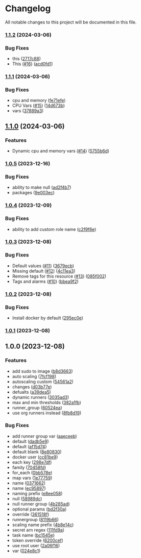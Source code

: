 # Changelog

All notable changes to this project will be documented in this file.

### [1.1.2](https://github.com/rstuhlmuller/terraform-aws-ecs-github-runners/compare/v1.1.1...v1.1.2) (2024-03-06)


### Bug Fixes

* this ([2717c88](https://github.com/rstuhlmuller/terraform-aws-ecs-github-runners/commit/2717c88da6bd5221795ca70a391368e19036c50c))
* This ([#16](https://github.com/rstuhlmuller/terraform-aws-ecs-github-runners/issues/16)) ([acd0fd1](https://github.com/rstuhlmuller/terraform-aws-ecs-github-runners/commit/acd0fd1f83d4d38e61b9b529a2b35bd7f837d590))

### [1.1.1](https://github.com/rstuhlmuller/terraform-aws-ecs-github-runners/compare/v1.1.0...v1.1.1) (2024-03-06)


### Bug Fixes

* cpu and memory ([fe71efe](https://github.com/rstuhlmuller/terraform-aws-ecs-github-runners/commit/fe71efe47087fa73329f2ee7bba548e3ec3df9e7))
* CPU Vars ([#15](https://github.com/rstuhlmuller/terraform-aws-ecs-github-runners/issues/15)) ([14d673b](https://github.com/rstuhlmuller/terraform-aws-ecs-github-runners/commit/14d673bc16eea9f0fb7ad7dbf09c0495dc268895))
* vars ([37889a3](https://github.com/rstuhlmuller/terraform-aws-ecs-github-runners/commit/37889a33a5466a24b44e73eb49df914b813d105f))

## [1.1.0](https://github.com/rstuhlmuller/terraform-aws-ecs-github-runners/compare/v1.0.5...v1.1.0) (2024-03-06)


### Features

* Dynamic cpu and memory vars ([#14](https://github.com/rstuhlmuller/terraform-aws-ecs-github-runners/issues/14)) ([5755b6d](https://github.com/rstuhlmuller/terraform-aws-ecs-github-runners/commit/5755b6d9d96a1fcb04fea76cb07109d433875397))

### [1.0.5](https://github.com/rstuhlmuller/aws-ecs-github-runners/compare/v1.0.4...v1.0.5) (2023-12-16)


### Bug Fixes

* ability to make null ([ad2f4b7](https://github.com/rstuhlmuller/aws-ecs-github-runners/commit/ad2f4b7bb9a7f527be4fea2a0e3a8717110550f3))
* packages ([9e003ec](https://github.com/rstuhlmuller/aws-ecs-github-runners/commit/9e003ecd2a53380f4e1aad11cea29f476be8cf58))

### [1.0.4](https://github.com/rstuhlmuller/aws-ecs-github-runners/compare/v1.0.3...v1.0.4) (2023-12-09)


### Bug Fixes

* ability to add custom role name ([c2f9f6e](https://github.com/rstuhlmuller/aws-ecs-github-runners/commit/c2f9f6e300e25352921f8f712cbae09afbabb7f8))

### [1.0.3](https://github.com/rstuhlmuller/aws-ecs-github-runners/compare/v1.0.2...v1.0.3) (2023-12-08)


### Bug Fixes

* Default values ([#11](https://github.com/rstuhlmuller/aws-ecs-github-runners/issues/11)) ([3679ecb](https://github.com/rstuhlmuller/aws-ecs-github-runners/commit/3679ecb1b1353f894941a4535ba64049f138c113))
* Missing default ([#12](https://github.com/rstuhlmuller/aws-ecs-github-runners/issues/12)) ([4c11ea3](https://github.com/rstuhlmuller/aws-ecs-github-runners/commit/4c11ea34479dcbb678c4079a4165cc8b053e7b95))
* Remove tags for this resource ([#13](https://github.com/rstuhlmuller/aws-ecs-github-runners/issues/13)) ([085f002](https://github.com/rstuhlmuller/aws-ecs-github-runners/commit/085f0024cf2ea887d3effcc8003cd4a5b8636a41))
* Tags and alarms ([#10](https://github.com/rstuhlmuller/aws-ecs-github-runners/issues/10)) ([bbea9f2](https://github.com/rstuhlmuller/aws-ecs-github-runners/commit/bbea9f2963f7fea873401ed571da40d346d3191b))

### [1.0.2](https://github.com/rstuhlmuller/aws-ecs-github-runners/compare/v1.0.1...v1.0.2) (2023-12-08)


### Bug Fixes

* Install docker by default ([295ec0e](https://github.com/rstuhlmuller/aws-ecs-github-runners/commit/295ec0ede58752ce7255355bf766e643e39bd9ca))

### [1.0.1](https://github.com/rstuhlmuller/aws-ecs-github-runners/compare/v1.0.0...v1.0.1) (2023-12-08)

## 1.0.0 (2023-12-08)


### Features

* add sudo to image ([b8d3663](https://github.com/rstuhlmuller/aws-ecs-github-runners/commit/b8d36636aa434b5218fcd7e2af1d15ef9a302fac))
* auto scaling ([7fcf198](https://github.com/rstuhlmuller/aws-ecs-github-runners/commit/7fcf198f8e9884bc34d851dd4cab7284fd533039))
* autoscaling custom ([54561a2](https://github.com/rstuhlmuller/aws-ecs-github-runners/commit/54561a2493a41926c9d0f4aad98ebb5d5e22f9ef))
* changes ([d03b77e](https://github.com/rstuhlmuller/aws-ecs-github-runners/commit/d03b77efc7494195aa838c373214298c500e382f))
* defualts ([a39dea5](https://github.com/rstuhlmuller/aws-ecs-github-runners/commit/a39dea5ace64b7335cb7e62cc4cc3c25eb9b1fd5))
* dynamic runners ([3035ad3](https://github.com/rstuhlmuller/aws-ecs-github-runners/commit/3035ad3eefe3223eebf7cb91165c01ecc86ee778))
* max and min thresholds ([382a1fb](https://github.com/rstuhlmuller/aws-ecs-github-runners/commit/382a1fb219e9aed89c54562b2ff4be37b03a59b7))
* runner_group ([60524ea](https://github.com/rstuhlmuller/aws-ecs-github-runners/commit/60524ea1195a52ab44d3a2228b826b1d33f7ef87))
* use org runners instead ([8fb8d19](https://github.com/rstuhlmuller/aws-ecs-github-runners/commit/8fb8d1983b2c8717cbfbf8f788a9e1a205b69c3f))


### Bug Fixes

* add runner group var ([aaeceeb](https://github.com/rstuhlmuller/aws-ecs-github-runners/commit/aaeceebf28a8bccbc78fb3c808aac6e95fa8311e))
* default ([dadb5e9](https://github.com/rstuhlmuller/aws-ecs-github-runners/commit/dadb5e98af59de5ad7bc05b8540be3b1648ed749))
* default ([af15d74](https://github.com/rstuhlmuller/aws-ecs-github-runners/commit/af15d74d90a5f5f48d66e254a1739854af3d4b1f))
* default blank ([8e80830](https://github.com/rstuhlmuller/aws-ecs-github-runners/commit/8e808300946d8f06d959cc7597d0a0e59565d38a))
* docker user ([cc81be9](https://github.com/rstuhlmuller/aws-ecs-github-runners/commit/cc81be903db6c487b6503c629390a22f779cf5b0))
* each key ([298e7df](https://github.com/rstuhlmuller/aws-ecs-github-runners/commit/298e7dff025276503bc191b1e2ba683411fe5175))
* family ([70458fd](https://github.com/rstuhlmuller/aws-ecs-github-runners/commit/70458fd13c2f7e81338c7a0037da29f1ccd2d2c3))
* for_each ([0bb578e](https://github.com/rstuhlmuller/aws-ecs-github-runners/commit/0bb578e22913c1e0efc4d7906bedd8add95dd24b))
* map vars ([1e77759](https://github.com/rstuhlmuller/aws-ecs-github-runners/commit/1e77759605fa9e4a4b3a67ff0bc041de67411cab))
* name ([0371662](https://github.com/rstuhlmuller/aws-ecs-github-runners/commit/03716623e7e29864ee6a66529e3dcf7e6f1014ba))
* name ([ec95897](https://github.com/rstuhlmuller/aws-ecs-github-runners/commit/ec958973d4c4350c78a2015403edbdc6d5c8f0dd))
* naming prefix ([e8ee058](https://github.com/rstuhlmuller/aws-ecs-github-runners/commit/e8ee0583fbd962207f7f94dbdec825abd8a91a16))
* null ([58989dc](https://github.com/rstuhlmuller/aws-ecs-github-runners/commit/58989dc504e0faaa1206214869fcb3fd3a6609a2))
* null runner group ([4b285ad](https://github.com/rstuhlmuller/aws-ecs-github-runners/commit/4b285adac63b31b7d23e36fbf3401c0d4a6a131e))
* optional params ([bd2f30a](https://github.com/rstuhlmuller/aws-ecs-github-runners/commit/bd2f30a5d91e887137cb0eb0fbbc8ec0c1681525))
* override ([361518f](https://github.com/rstuhlmuller/aws-ecs-github-runners/commit/361518f9a98f00226fdefa14f3226d1f152a0c4b))
* runnergroup ([8119b66](https://github.com/rstuhlmuller/aws-ecs-github-runners/commit/8119b66a1c7cd1494514a7bf42f43a7ae307a212))
* scaling name prefix ([4b8e14c](https://github.com/rstuhlmuller/aws-ecs-github-runners/commit/4b8e14cb5b9e060358337b20de756b08bc52b3f1))
* secret arn regex ([111fd9a](https://github.com/rstuhlmuller/aws-ecs-github-runners/commit/111fd9aef75bb01fced617d409e808cb5be55e83))
* task name ([bc1545e](https://github.com/rstuhlmuller/aws-ecs-github-runners/commit/bc1545e3e2028c405b7055523cf9dc555fc709ae))
* token override ([6200cef](https://github.com/rstuhlmuller/aws-ecs-github-runners/commit/6200cef9e121484f0ed7934d5e4acfa3770b599f))
* use root user ([2a06f16](https://github.com/rstuhlmuller/aws-ecs-github-runners/commit/2a06f167d2c171391e5248f72cc53bf4dd3b23c1))
* var ([024e8c1](https://github.com/rstuhlmuller/aws-ecs-github-runners/commit/024e8c1c34867f50493bead3bceb740218c2195b))
